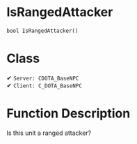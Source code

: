 # IsRangedAttacker
```
bool IsRangedAttacker()
```
# Class
✔ `Server: CDOTA_BaseNPC`  
✔ `Client: C_DOTA_BaseNPC`  

# Function Description
Is this unit a ranged attacker?
